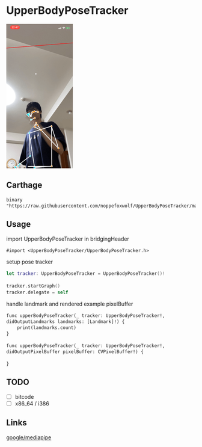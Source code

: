 # UpperBodyPoseTracker

![](https://github.com/noppefoxwolf/UpperBodyPoseTracker/blob/master/.github/sample.gif)

## Carthage

```
binary "https://raw.githubusercontent.com/noppefoxwolf/UpperBodyPoseTracker/master/UpperBodyPoseTracker.json"
```

## Usage


import UpperBodyPoseTracker in bridgingHeader

```objc
#import <UpperBodyPoseTracker/UpperBodyPoseTracker.h>
```

setup pose tracker

```swift
let tracker: UpperBodyPoseTracker = UpperBodyPoseTracker()!

tracker.startGraph()
tracker.delegate = self
```

handle landmark and rendered example pixelBuffer

```
func upperBodyPoseTracker(_ tracker: UpperBodyPoseTracker!, didOutputLandmarks landmarks: [Landmark]!) {
    print(landmarks.count)
}
    
func upperBodyPoseTracker(_ tracker: UpperBodyPoseTracker!, didOutputPixelBuffer pixelBuffer: CVPixelBuffer!) {
    
}
```

## TODO

- [ ] bitcode
- [ ] x86_64 / i386 

## Links

[google/mediapipe](https://github.com/google/mediapipe)
